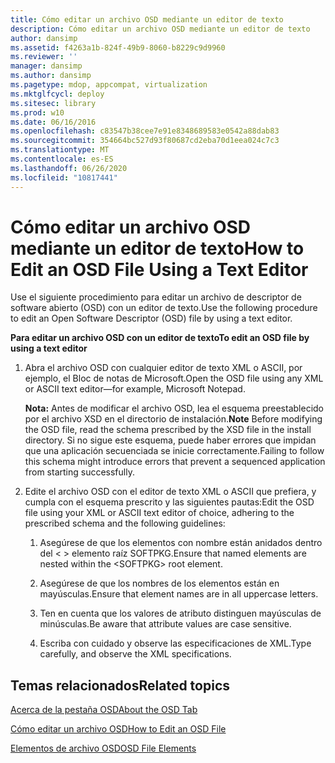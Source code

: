 ```yaml
---
title: Cómo editar un archivo OSD mediante un editor de texto
description: Cómo editar un archivo OSD mediante un editor de texto
author: dansimp
ms.assetid: f4263a1b-824f-49b9-8060-b8229c9d9960
ms.reviewer: ''
manager: dansimp
ms.author: dansimp
ms.pagetype: mdop, appcompat, virtualization
ms.mktglfcycl: deploy
ms.sitesec: library
ms.prod: w10
ms.date: 06/16/2016
ms.openlocfilehash: c83547b38cee7e91e8348689583e0542a88dab83
ms.sourcegitcommit: 354664bc527d93f80687cd2eba70d1eea024c7c3
ms.translationtype: MT
ms.contentlocale: es-ES
ms.lasthandoff: 06/26/2020
ms.locfileid: "10817441"
---
```

# <span data-ttu-id="48057-103">Cómo editar un archivo OSD mediante un editor de texto</span><span class="sxs-lookup"><span data-stu-id="48057-103">How to Edit an OSD File Using a Text Editor</span></span>


<span data-ttu-id="48057-104">Use el siguiente procedimiento para editar un archivo de descriptor de software abierto (OSD) con un editor de texto.</span><span class="sxs-lookup"><span data-stu-id="48057-104">Use the following procedure to edit an Open Software Descriptor (OSD) file by using a text editor.</span></span>

**<span data-ttu-id="48057-105">Para editar un archivo OSD con un editor de texto</span><span class="sxs-lookup"><span data-stu-id="48057-105">To edit an OSD file by using a text editor</span></span>**

1.  <span data-ttu-id="48057-106">Abra el archivo OSD con cualquier editor de texto XML o ASCII, por ejemplo, el Bloc de notas de Microsoft.</span><span class="sxs-lookup"><span data-stu-id="48057-106">Open the OSD file using any XML or ASCII text editor—for example, Microsoft Notepad.</span></span>

    <span data-ttu-id="48057-107">**Nota:**  Antes de modificar el archivo OSD, lea el esquema preestablecido por el archivo XSD en el directorio de instalación.</span><span class="sxs-lookup"><span data-stu-id="48057-107">**Note** Before modifying the OSD file, read the schema prescribed by the XSD file in the install directory.</span></span> <span data-ttu-id="48057-108">Si no sigue este esquema, puede haber errores que impidan que una aplicación secuenciada se inicie correctamente.</span><span class="sxs-lookup"><span data-stu-id="48057-108">Failing to follow this schema might introduce errors that prevent a sequenced application from starting successfully.</span></span>

     

2.  <span data-ttu-id="48057-109">Edite el archivo OSD con el editor de texto XML o ASCII que prefiera, y cumpla con el esquema prescrito y las siguientes pautas:</span><span class="sxs-lookup"><span data-stu-id="48057-109">Edit the OSD file using your XML or ASCII text editor of choice, adhering to the prescribed schema and the following guidelines:</span></span>

    1.  <span data-ttu-id="48057-110">Asegúrese de que los elementos con nombre están anidados dentro del &lt; &gt; elemento raíz SOFTPKG.</span><span class="sxs-lookup"><span data-stu-id="48057-110">Ensure that named elements are nested within the &lt;SOFTPKG&gt; root element.</span></span>

    2.  <span data-ttu-id="48057-111">Asegúrese de que los nombres de los elementos están en mayúsculas.</span><span class="sxs-lookup"><span data-stu-id="48057-111">Ensure that element names are in all uppercase letters.</span></span>

    3.  <span data-ttu-id="48057-112">Ten en cuenta que los valores de atributo distinguen mayúsculas de minúsculas.</span><span class="sxs-lookup"><span data-stu-id="48057-112">Be aware that attribute values are case sensitive.</span></span>

    4.  <span data-ttu-id="48057-113">Escriba con cuidado y observe las especificaciones de XML.</span><span class="sxs-lookup"><span data-stu-id="48057-113">Type carefully, and observe the XML specifications.</span></span>

## <span data-ttu-id="48057-114">Temas relacionados</span><span class="sxs-lookup"><span data-stu-id="48057-114">Related topics</span></span>


[<span data-ttu-id="48057-115">Acerca de la pestaña OSD</span><span class="sxs-lookup"><span data-stu-id="48057-115">About the OSD Tab</span></span>](about-the-osd-tab.md)

[<span data-ttu-id="48057-116">Cómo editar un archivo OSD</span><span class="sxs-lookup"><span data-stu-id="48057-116">How to Edit an OSD File</span></span>](how-to-edit-an-osd-file.md)

[<span data-ttu-id="48057-117">Elementos de archivo OSD</span><span class="sxs-lookup"><span data-stu-id="48057-117">OSD File Elements</span></span>](osd-file-elements.md)

 

 





